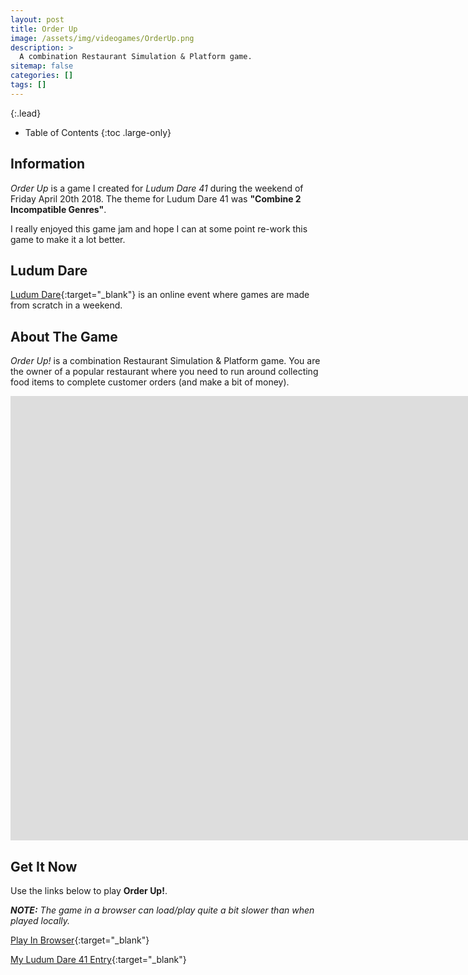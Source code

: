 ```yaml
---
layout: post
title: Order Up
image: /assets/img/videogames/OrderUp.png
description: >
  A combination Restaurant Simulation & Platform game.
sitemap: false
categories: []
tags: []
---
```


{:.lead}

- Table of Contents
{:toc .large-only}

## Information

*Order Up* is a game I created for *Ludum Dare 41* during the weekend of Friday April 20th 2018.  The theme for Ludum Dare 41 was **"Combine 2 Incompatible Genres"**.  

I really enjoyed this game jam and hope I can at some point re-work this game to make it a lot better.

## Ludum Dare

[Ludum Dare](https://ldjam.com/){:target="_blank"} is an online event where games are made from scratch in a weekend.

## About The Game

*Order Up!* is a combination Restaurant Simulation & Platform game. You are the owner of a popular restaurant where you need to run around collecting food items to complete customer orders (and make a bit of money).

<div class="lead aspect-ratio sixteen-nine">

<iframe width="1903" height="711" src="https://www.youtube.com/embed/jX-_T35SlsA" frameborder="0" allow="accelerometer; autoplay; clipboard-write; encrypted-media; gyroscope; picture-in-picture" allowfullscreen></iframe>

</div>

## Get It Now

Use the links below to play **Order Up!**.

***NOTE:***  *The game in a browser can load/play quite a bit slower than when played locally.*

[Play In Browser](https://jeffreychaplin.github.io/LudumDare41_OrderUp/v2){:target="_blank"}

[My Ludum Dare 41 Entry](https://ldjam.com/events/ludum-dare/41/order-up){:target="_blank"}

